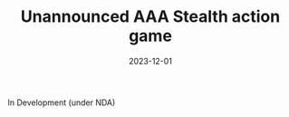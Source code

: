 ﻿---
title: "Unannounced AAA Stealth action game"
date: 2023-12-01
image:
  path: assets/img/dragonslake/nda.png # Add image post (optional)
---

In Development (under NDA)

